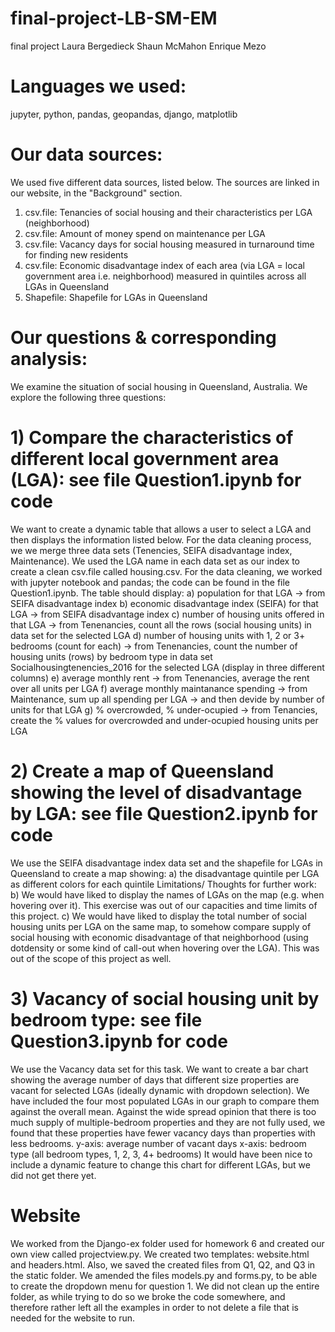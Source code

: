 # final-project-LB-SM-EM
final project Laura Bergedieck Shaun McMahon Enrique Mezo

# Languages we used:
  jupyter, python, pandas,
  geopandas, django, matplotlib

# Our data sources:
We used five different data sources, listed below. The sources are linked in our website, in the "Background" section.
  1) csv.file: Tenancies of social housing and their characteristics per LGA (neighborhood)
  2) csv.file: Amount of money spend on maintenance per LGA
  3) csv.file: Vacancy days for social housing measured in turnaround time for finding new residents
  4) csv.file: Economic disadvantage index of each area (via LGA = local government area i.e. neighborhood) measured in quintiles across all LGAs in Queensland
  5) Shapefile: Shapefile for LGAs in Queensland

# Our questions & corresponding analysis:

We examine the situation of social housing in Queensland, Australia. We explore the following three questions:
#  1) Compare the characteristics of different local government area (LGA): see file Question1.ipynb for code
  We want to create a dynamic table that allows a user to select a LGA and then displays the information listed below.
  For the data cleaning process, we we merge three data sets (Tenencies, SEIFA disadvantage index, Maintenance). We used the LGA name in each data set as our index to create a clean csv.file called housing.csv.
  For the data cleaning, we worked with jupyter notebook and pandas; the code can be found in the file Question1.ipynb.
  The table should display:
  a) population for that LGA
    -> from SEIFA disadvantage index
  b) economic disadvantage index (SEIFA) for that LGA
    -> from SEIFA disadvantage index
  c) number of housing units offered in that LGA
    -> from Tenenancies, count all the rows (social housing units) in data set for the selected LGA
  d) number of housing units with 1, 2 or 3+ bedrooms (count for each)
    -> from Tenenancies, count the number of housing units (rows) by bedroom type in data set Socialhousingtenencies_2016 for the selected LGA (display in three different columns)
  e) average monthly rent
    -> from Tenenancies, average the rent over all units per LGA
  f) average monthly maintanance spending
    -> from Maintenance, sum up all spending per LGA
    -> and then devide by number of units for that LGA
  g) % overcrowded, % under-ocupied
    -> from Tenancies, create the % values for overcrowded and under-ocupied housing units per LGA

# 2) Create a map of Queensland showing the level of disadvantage by LGA: see file Question2.ipynb for code
We use the SEIFA disadvantage index data set and the shapefile for LGAs in Queensland to create a map showing:
  a) the disadvantage quintile per LGA as different colors for each quintile
Limitations/ Thoughts for further work:
  b) We would have liked to display the names of LGAs on the map (e.g. when hovering over it). This exercise was out of our capacities and time limits of this project.
  c) We would have liked to display the total number of social housing units per LGA on the same map, to somehow compare supply of social housing with economic disadvantage of that neighborhood (using dotdensity or some kind of call-out when hovering over the LGA). This was out of the scope of this project as well.

# 3) Vacancy of social housing unit by bedroom type: see file Question3.ipynb for code
  We use the Vacancy data set for this task.
  We want to create a bar chart showing the average number of days that different size properties are vacant for selected LGAs (ideally dynamic with dropdown selection). We have included the four most populated LGAs in our graph to compare them against the overall mean. Against the wide spread opinion that there is too much supply of multiple-bedroom properties and they are not fully used, we found that these properties have fewer vacancy days than properties with less bedrooms. 
    y-axis: average number of vacant days
    x-axis: bedroom type (all bedroom types, 1, 2, 3, 4+ bedrooms)
It would have been nice to include a dynamic feature to change this chart for different LGAs, but we did not get there yet.

# Website
We worked from the Django-ex folder used for homework 6 and created our own view called projectview.py.
We created two templates: website.html and headers.html. Also, we saved the created files from Q1, Q2, and Q3 in the static folder.
We amended the files models.py and forms.py, to be able to create the dropdown menu for question 1.
We did not clean up the entire folder, as while trying to do so we broke the code somewhere, and therefore rather left all the examples in order to not delete a file that is needed for the website to run.
